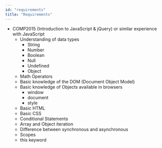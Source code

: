 ```yaml
---
id: "requirements"
title: "Requirements"
---
```


- COMP2015 (Introduction to JavaScript & jQuery) or similar experience with JavaScript
  - Understanding of data types
    - String
    - Number
    - Boolean
    - Null
    - Undefined
    - Object
  - Math Operators
  - Basic knowledge of the DOM (Document Object Model)
  - Basic knowledge of Objects available in browsers
    - window
    - document
    - style
  - Basic HTML
  - Basic CSS
  - Conditional Statements
  - Array and Object iteration
  - Difference between synchronous and asynchronous
  - Scopes
  - this keyword
